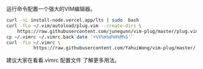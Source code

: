 

运行命令配置一个强大的VIM编辑器。 
 
```bash
curl -sL install-node.vercel.app/lts | sudo  bash
curl -fLo ~/.vim/autoload/plug.vim --create-dirs \
    https://raw.githubusercontent.com/junegunn/vim-plug/master/plug.vim
cp ~/.vimrc ~/.vimrc.back`date '+%Y%m%d%H%M%S'`
curl -fLo ~/.vimrc \
          https://raw.githubusercontent.com/YahuiWong/vim-plug/master/.vimrc
```


建议大家在看看.vimrc 配置文件 了解更多用法。